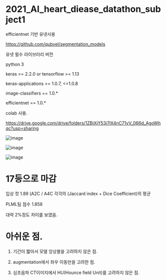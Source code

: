 # 2021_AI_heart_diease_datathon_subject1

efficientnet 기반 유넷사용

https://github.com/qubvel/segmentation_models

유넷 필수 라이브러리 버전

python 3

keras >= 2.2.0 or tensorflow >= 1.13

keras-applications >= 1.0.7, <=1.0.8

image-classifiers == 1.0.*

efficientnet == 1.0.*

colab 사용.

https://drive.google.com/drive/folders/1ZBjXiY53j7IX4nC71vV_066d_AgoWhqc?usp=sharing


![image](https://user-images.githubusercontent.com/81897022/147854464-26c460d9-7a16-4259-84e2-b91eabed12de.png)




![image](https://user-images.githubusercontent.com/81897022/147854468-08d3dc8f-d347-4d96-860f-169d5fb542f5.png)

![image](https://user-images.githubusercontent.com/81897022/147854470-c7381562-551a-4b88-9fcd-0a9dac983776.png)


# 17등으로 마감

입상 컷 1.89 (A2C / A4C 각각의 (Jaccard index + Dice Coefficient)의 평균

PLML팀 점수 1.858 

대략 2%정도 차이를 보였음.

# 아쉬운 점.

1. 기간이 짧아서 모델 앙상블을 고려하지 않은 점.

2. augmentation에서 좌우 이동만을 고려한 점.

3. 심초음파 CT이미지에서 HU(Hounce field Unit)를 고려하지 않은 점.









